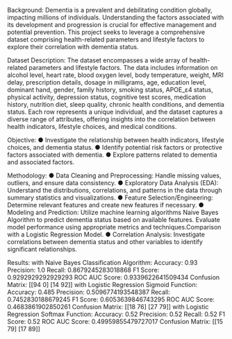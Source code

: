 Background:   Dementia is a prevalent and debilitating condition globally, impacting millions of individuals. 
Understanding the factors associated with its development and progression is crucial for effective management and potential prevention. 
This project seeks to leverage a comprehensive dataset comprising health-related parameters and lifestyle factors to explore their correlation with dementia status.

Dataset Description: The dataset encompasses a wide array of health-related parameters and lifestyle factors. The data includes information on alcohol level, heart rate, blood oxygen level, body temperature, weight,
MRI delay, prescription details, dosage in milligrams, age, education level, dominant hand, gender, family history, smoking status, APOE_ε4 status, physical activity, depression status, cognitive test scores,
medication history, nutrition diet, sleep quality, chronic health conditions, and dementia status. Each row represents a unique individual, and the dataset captures a diverse range of attributes, offering
insights into the correlation between health indicators, lifestyle choices, and medical conditions.

Objective:
● Investigate the relationship between health indicators, lifestyle choices, and dementia status.
● Identify potential risk factors or protective factors associated with dementia.
● Explore patterns related to dementia and associated factors.

Methodology:
● Data Cleaning and Preprocessing: Handle missing values, outliers, and ensure data consistency.
● Exploratory Data Analysis (EDA): Understand the distributions, correlations, and patterns in the
data through summary statistics and visualizations.
● Feature Selection/Engineering: Determine relevant features and create new features if
necessary.
● Modeling and Prediction: Utilize machine learning algorithms Naive Bayes Algorithm to predict dementia status based
on available features. Evaluate model performance using appropriate metrics and techniques.Comparison with a Logistic Regression Model.
● Correlation Analysis: Investigate correlations between dementia status and other variables to
identify significant relationships.

Results:
 with Naive Bayes Classification Algorithm:
 Accuracy: 0.93
Precision: 1.0
Recall: 0.8679245283018868
F1 Score: 0.9292929292929293
ROC AUC Score: 0.9339622641509434
Confusion Matrix:
 [[94  0]
 [14 92]]
with Logistic Regression Sigmoid Function:
Accuracy: 0.485
Precision: 0.5096774193548387
Recall: 0.7452830188679245
F1 Score: 0.6053639846743295
ROC AUC Score: 0.4683861902850261
Confusion Matrix:
 [[18 76]
 [27 79]]
with Logistic Regression Softmax Function:
Accuracy: 0.52
Precision: 0.52
Recall: 0.52
F1 Score: 0.52
ROC AUC Score: 0.49959855479727017
Confusion Matrix:
 [[15 79]
 [17 89]]
